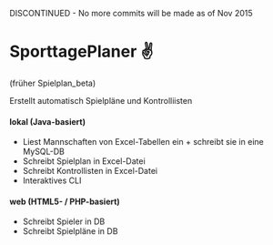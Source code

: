 DISCONTINUED - No more commits will be made as of Nov 2015


SporttagePlaner :v:
==============
(früher Spielplan_beta)


Erstellt automatisch Spielpläne und Kontrolliisten

#### lokal (Java-basiert)
* Liest Mannschaften von Excel-Tabellen ein + schreibt sie in eine MySQL-DB
* Schreibt Spielplan in Excel-Datei
* Schreibt Kontrollisten in Excel-Datei
* Interaktives CLI

#### web (HTML5- / PHP-basiert)
* Schreibt Spieler in DB
* Schreibt Spielpläne in DB

